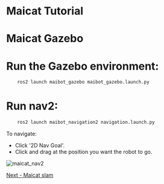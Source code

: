 # Maicat Tutorial
# Maicat Gazebo

# Run the Gazebo environment: 
```python
    ros2 launch maibot_gazebo maibot_gazebo.launch.py
```

# Run nav2:
```python
    ros2 launch maibot_navigation2 navigation.launch.py
```
To navigate:
- Click '2D Nav Goal'.
- Click and drag at the position you want the robot to go.
  
![maicat_nav2](https://github.com/macroact/maicat_tutorial/assets/106013071/90751657-4bc9-4f9e-9bb7-d88695391434)


[Next - Maicat slam](../11_maicat_slam/README.md)
